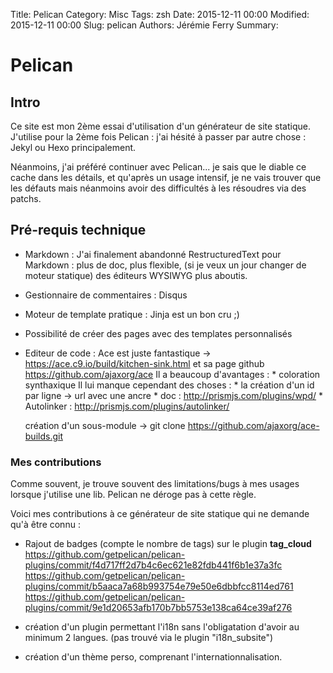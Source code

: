 Title: Pelican
Category: Misc
Tags: zsh
Date: 2015-12-11 00:00
Modified: 2015-12-11 00:00
Slug: pelican
Authors: Jérémie Ferry
Summary:

# Pelican

## Intro

Ce site est mon 2ème essai d'utilisation d'un générateur de site statique.
J'utilise pour la 2ème fois Pelican : j'ai hésité à passer par autre chose : Jekyl ou Hexo principalement.

Néanmoins, j'ai préféré continuer avec Pelican... je sais que le diable ce cache dans les détails, et qu'après un usage intensif, je ne vais trouver que les défauts mais néanmoins avoir des difficultés à les résoudres via des patchs.

## Pré-requis technique

* Markdown : J'ai finalement abandonné RestructuredText pour Markdown :
    plus de doc, plus flexible, (si je veux un jour changer de moteur statique) des éditeurs WYSIWYG plus aboutis.

* Gestionnaire de commentaires : Disqus

* Moteur de template pratique : Jinja est un bon cru ;)

* Possibilité de créer des pages avec des templates personnalisés

* Editeur de code :
    Ace est juste fantastique -> https://ace.c9.io/build/kitchen-sink.html et sa page github https://github.com/ajaxorg/ace
    Il a beaucoup d'avantages :
        * coloration synthaxique
    Il lui manque cependant des choses :
        * la création d'un id par ligne -> url avec une ancre
        * doc : http://prismjs.com/plugins/wpd/
        * Autolinker : http://prismjs.com/plugins/autolinker/

    création d'un sous-module -> git clone https://github.com/ajaxorg/ace-builds.git

### Mes contributions

Comme souvent, je trouve souvent des limitations/bugs à mes usages lorsque j'utilise une lib.
Pelican ne déroge pas à cette règle.

Voici mes contributions à ce générateur de site statique qui ne demande qu'à être connu :

* Rajout de badges (compte le nombre de tags) sur le plugin **tag_cloud**
https://github.com/getpelican/pelican-plugins/commit/f4d717ff2d7b4c6ec621e82fdb441f6b1e37a3fc
https://github.com/getpelican/pelican-plugins/commit/b5aaca7a68b993754e79e50e6dbbfcc8114ed761
https://github.com/getpelican/pelican-plugins/commit/9e1d20653afb170b7bb5753e138ca64ce39af276

* création d'un plugin permettant l'i18n sans l'obligatation d'avoir au minimum 2 langues. (pas trouvé via le plugin "i18n_subsite")

* création d'un thème perso, comprenant l'internationnalisation.


